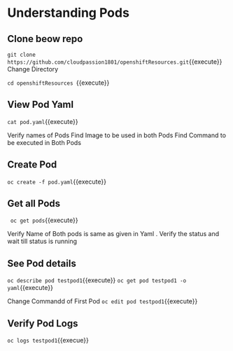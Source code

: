 # Understanding Pods

## Clone beow repo 
`git clone https://github.com/cloudpassion1801/openshiftResources.git`{{execute}}
Change Directory

`cd openshiftResources `{{execute}}

## View Pod Yaml 

`cat pod.yaml`{{execute}} 

Verify names of Pods 
Find Image to be used in both Pods
Find Command to be executed in Both Pods

## Create Pod
`oc create -f pod.yaml`{{execute}}


## Get all Pods
` oc get pods`{{execute}}

Verify Name of Both pods is same as given in Yaml .
Verify the status and wait till status is running

## See Pod details
`oc describe pod testpod1`{{execute}}
`oc get pod testpod1 -o yaml`{{execute}}

Change Commandd of First Pod 
`oc edit pod testpod1`{{execute}}

## Verify Pod Logs
`oc logs testpod1`{{execue}}
